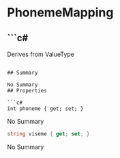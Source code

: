 # PhonemeMapping

## ```c#
Derives from ValueType
```

## Summary

No Summary
## Properties

```c#
int phoneme { get; set; } 
```
No Summary
```c#
string viseme { get; set; } 
```
No Summary
